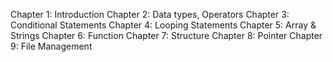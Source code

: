 Chapter 1: Introduction
Chapter 2: Data types, Operators
Chapter 3: Conditional Statements
Chapter 4: Looping Statements
Chapter 5: Array & Strings
Chapter 6: Function
Chapter 7: Structure
Chapter 8: Pointer
Chapter 9: File Management
